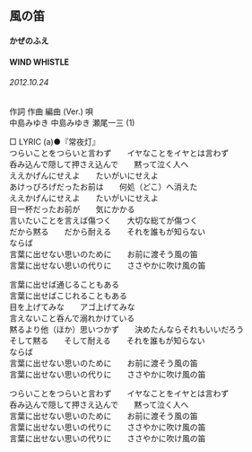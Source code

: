 ## 風の笛
#### かぜのふえ
#### WIND WHISTLE
###### 2012.10.24


作詞  作曲  編曲 (Ver.)   唄  
中島みゆき   中島みゆき   瀬尾一三 (1)  
   
□ LYRIC (a)●『常夜灯』  
つらいことをつらいと言わず　　イヤなことをイヤとは言わず  
呑み込んで隠して押さえ込んで　　黙って泣く人へ  
ええかげんにせえよ　　たいがいにせえよ  
あけっぴろげだったお前は　　何処（どこ）へ消えた  
ええかげんにせえよ　　たいがいにせえよ  
目一杯だったお前が　　気にかかる  
言いたいことを言えば傷つく　　大切な総てが傷つく  
だから黙る　　だから耐える　　それを誰もが知らない  
ならば  
言葉に出せない思いのために　　お前に渡そう風の笛  
言葉に出せない思いの代りに　　ささやかに吹け風の笛  
  
言葉に出せば通じることもある  
言葉に出せばこじれることもある  
目を上げてみな　　アゴ上げてみな  
言えないこと呑んで溺れかけている  
黙るより他（ほか）思いつかず　　決めたんならそれもいいだろう  
そして黙る　　そして耐える　　それを誰もが知らない  
ならば  
言葉に出せない思いのために　　お前に渡そう風の笛  
言葉に出せない思いの代りに　　ささやかに吹け風の笛  
  
つらいことをつらいと言わず　　イヤなことをイヤとは言わず  
呑み込んで隠して押さえ込んで　　黙って泣く人へ  
言葉に出せない思いのために　　お前に渡そう風の笛  
言葉に出せない思いの代りに　　ささやかに吹け風の笛  
言葉に出せない思いの代りに　　ささやかに吹け風の笛  